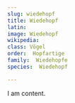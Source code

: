 ```yaml
---
slug: wiedehopf
title: Wiedehopf
latin:
image: Wiedehopf
wikipedia: 
class: Vögel
order:  Hopfartige
family:  Wiedehopfe
species:  Wiedehopf

---
```


I am content.
